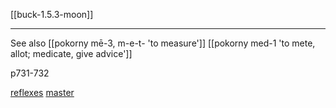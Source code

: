 [[buck-1.5.3-moon]]

---

See also
[[pokorny mē-3, m-e-t- 'to measure']]
[[pokorny med-1 'to mete, allot; medicate, give advice']]

p731-732

[reflexes](https://lrc.la.utexas.edu/lex/master/1292)
[master](https://lrc.la.utexas.edu/lex/master#P3514)